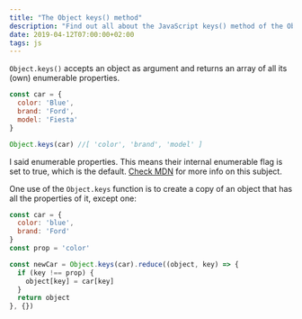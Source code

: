 ```yaml
---
title: "The Object keys() method"
description: "Find out all about the JavaScript keys() method of the Object object"
date: 2019-04-12T07:00:00+02:00
tags: js
---
```


`Object.keys()` accepts an object as argument and returns an array of all its (own) enumerable properties.

```js
const car = {
  color: 'Blue',
  brand: 'Ford',
  model: 'Fiesta'
}

Object.keys(car) //[ 'color', 'brand', 'model' ]
```

I said enumerable properties. This means their internal enumerable flag is set to true, which is the default. [Check MDN](https://developer.mozilla.org/en-US/docs/Web/JavaScript/Enumerability_and_ownership_of_properties) for more info on this subject.

One use of the `Object.keys` function is to create a copy of an object that has all the properties of it, except one:

```js
const car = {
  color: 'blue',
  brand: 'Ford'
}
const prop = 'color'

const newCar = Object.keys(car).reduce((object, key) => {
  if (key !== prop) {
    object[key] = car[key]
  }
  return object
}, {})
```
